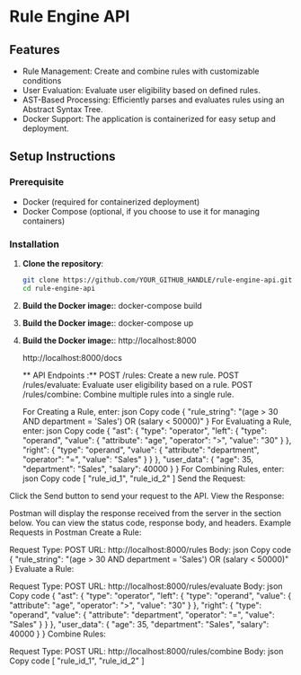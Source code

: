 # Rule Engine API

## Features
- Rule Management: Create and combine rules with customizable conditions
- User Evaluation: Evaluate user eligibility based on defined rules.
- AST-Based Processing: Efficiently parses and evaluates rules using an Abstract Syntax Tree.
- Docker Support: The application is containerized for easy setup and deployment.


## Setup Instructions

### Prerequisite
- Docker (required for containerized deployment)
- Docker Compose (optional, if you choose to use it for managing containers)

### Installation

1. **Clone the repository**:
    ```bash
    git clone https://github.com/YOUR_GITHUB_HANDLE/rule-engine-api.git
   cd rule-engine-api

2. **Build the Docker image:**:
    docker-compose build

3. **Build the Docker image:**:
    docker-compose up

4. **Build the Docker image:**:
    http://localhost:8000
    
    http://localhost:8000/docs



   **  API Endpoints :**
     POST /rules: Create a new rule.
     POST /rules/evaluate: Evaluate user eligibility based on a rule.
     POST /rules/combine: Combine multiple rules into a single rule.


    For Creating a Rule, enter:
json
Copy code
{
    "rule_string": "(age > 30 AND department = 'Sales') OR (salary < 50000)"
}
For Evaluating a Rule, enter:
json
Copy code
{
    "ast": {
        "type": "operator",
        "left": {
            "type": "operand",
            "value": {
                "attribute": "age",
                "operator": ">",
                "value": "30"
            }
        },
        "right": {
            "type": "operand",
            "value": {
                "attribute": "department",
                "operator": "=",
                "value": "Sales"
            }
        }
    },
    "user_data": {
        "age": 35,
        "department": "Sales",
        "salary": 40000
    }
}
For Combining Rules, enter:
json
Copy code
[
    "rule_id_1",
    "rule_id_2"
]
Send the Request:

Click the Send button to send your request to the API.
View the Response:

Postman will display the response received from the server in the section below. You can view the status code, response body, and headers.
Example Requests in Postman
Create a Rule:

Request Type: POST
URL: http://localhost:8000/rules
Body:
json
Copy code
{
    "rule_string": "(age > 30 AND department = 'Sales') OR (salary < 50000)"
}
Evaluate a Rule:

Request Type: POST
URL: http://localhost:8000/rules/evaluate
Body:
json
Copy code
{
    "ast": {
        "type": "operator",
        "left": {
            "type": "operand",
            "value": {
                "attribute": "age",
                "operator": ">",
                "value": "30"
            }
        },
        "right": {
            "type": "operand",
            "value": {
                "attribute": "department",
                "operator": "=",
                "value": "Sales"
            }
        }
    },
    "user_data": {
        "age": 35,
        "department": "Sales",
        "salary": 40000
    }
}
Combine Rules:

Request Type: POST
URL: http://localhost:8000/rules/combine
Body:
json
Copy code
[
    "rule_id_1",
    "rule_id_2"
]
